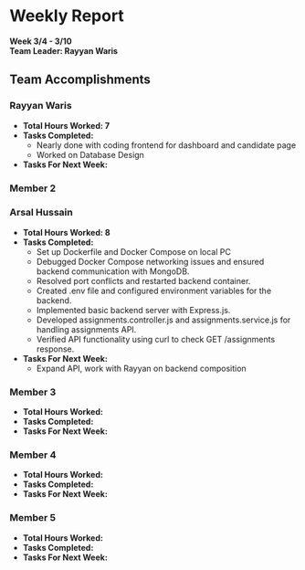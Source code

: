 # Weekly Report  
**Week 3/4 - 3/10**  
**Team Leader: Rayyan Waris**

## Team Accomplishments  
### Rayyan Waris
- **Total Hours Worked: 7**
- **Tasks Completed:**
    - Nearly done with coding frontend for dashboard and candidate page
    - Worked on Database Design 
- **Tasks For Next Week:**

### Member 2
### Arsal Hussain
- **Total Hours Worked: 8**
- **Tasks Completed:**
    - Set up Dockerfile and Docker Compose on local PC
    - Debugged Docker Compose networking issues and ensured backend communication with MongoDB.
    - Resolved port conflicts and restarted backend container.
    - Created .env file and configured environment variables for the backend.
    - Implemented basic backend server with Express.js.
    - Developed assignments.controller.js and assignments.service.js for handling assignments API.
    - Verified API functionality using curl to check GET /assignments response.
- **Tasks For Next Week:**
    - Expand API, work with Rayyan on backend composition
### Member 3
- **Total Hours Worked:**
- **Tasks Completed:**
- **Tasks For Next Week:**

### Member 4
- **Total Hours Worked:**
- **Tasks Completed:**
- **Tasks For Next Week:**

### Member 5
- **Total Hours Worked:**
- **Tasks Completed:**
- **Tasks For Next Week:**
